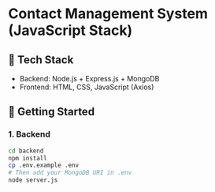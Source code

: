 # Contact Management System (JavaScript Stack)

## 🔧 Tech Stack
- Backend: Node.js + Express.js + MongoDB
- Frontend: HTML, CSS, JavaScript (Axios)

## 🚀 Getting Started

### 1. Backend
```bash
cd backend
npm install
cp .env.example .env
# Then add your MongoDB URI in .env
node server.js
